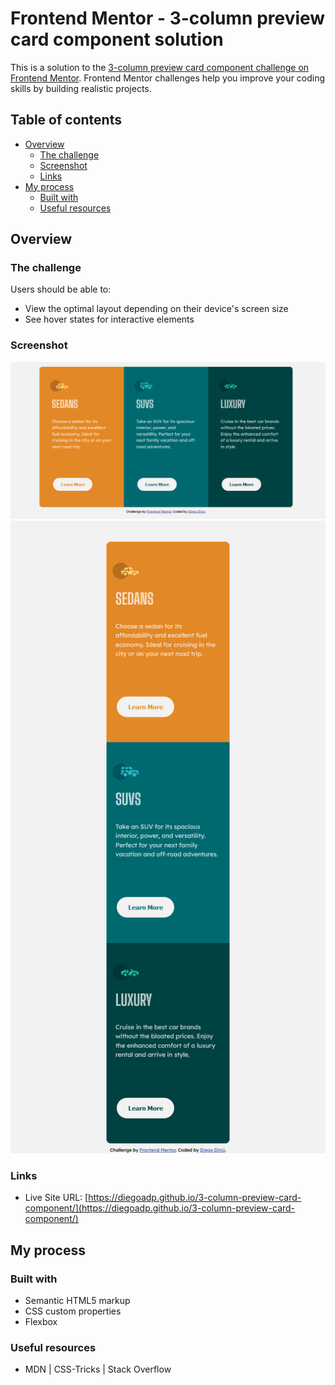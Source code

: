 # Frontend Mentor - 3-column preview card component solution

This is a solution to the [3-column preview card component challenge on Frontend Mentor](https://www.frontendmentor.io/challenges/3column-preview-card-component-pH92eAR2-). Frontend Mentor challenges help you improve your coding skills by building realistic projects. 

## Table of contents

- [Overview](#overview)
  - [The challenge](#the-challenge)
  - [Screenshot](#screenshot)
  - [Links](#links)
- [My process](#my-process)
  - [Built with](#built-with)
  - [Useful resources](#useful-resources)

## Overview

### The challenge

Users should be able to:

- View the optimal layout depending on their device's screen size
- See hover states for interactive elements

### Screenshot

![Screenshot desktop solution](./screenshots/screenshot-desktop.png)
![Screenshot mobile solution](./screenshots/screenshot-mobile.png)

### Links

- Live Site URL: [https://diegoadp.github.io/3-column-preview-card-component/](https://diegoadp.github.io/3-column-preview-card-component/)

## My process

### Built with

- Semantic HTML5 markup
- CSS custom properties
- Flexbox

### Useful resources

- MDN | CSS-Tricks | Stack Overflow